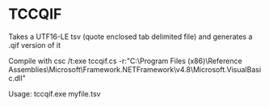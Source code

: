 # TCCQIF

Takes a UTF16-LE tsv (quote enclosed tab delimited file) and generates a .qif version of it

Compile with csc /t:exe tccqif.cs -r:"C:\Program Files (x86)\Reference Assemblies\Microsoft\Framework\.NETFramework\v4.8\Microsoft.VisualBasic.dll"

Usage: tccqif.exe myfile.tsv
